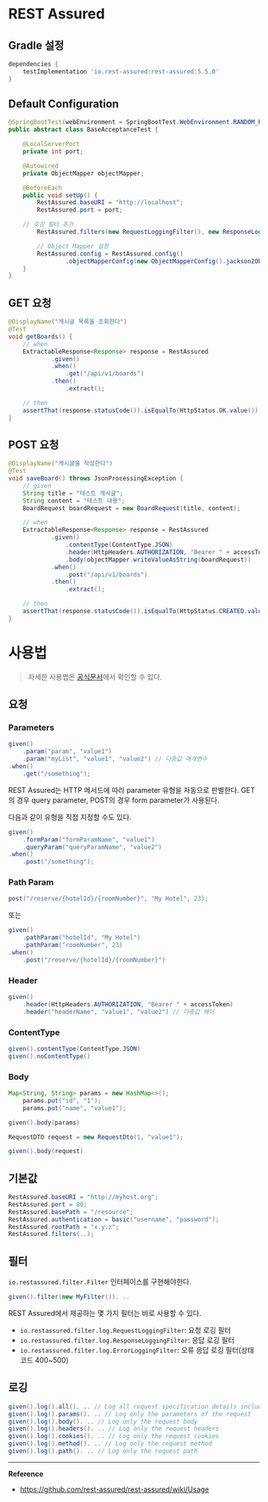 # REST Assured

## Gradle 설정
```gradle
dependencies {
	testImplementation 'io.rest-assured:rest-assured:5.5.0'
}
```

## Default Configuration
```java
@SpringBootTest(webEnvironment = SpringBootTest.WebEnvironment.RANDOM_PORT)
public abstract class BaseAcceptanceTest {

    @LocalServerPort
    private int port;

    @Autowired
    private ObjectMapper objectMapper;

    @BeforeEach
    public void setUp() {
        RestAssured.baseURI = "http://localhost";
        RestAssured.port = port;

	// 로깅 필터 추가
        RestAssured.filters(new RequestLoggingFilter(), new ResponseLoggingFilter());

        // Object Mapper 설정
        RestAssured.config = RestAssured.config()
                .objectMapperConfig(new ObjectMapperConfig().jackson2ObjectMapperFactory((cls, charset) -> objectMapper));
    }
}
```

## GET 요청
```java
@DisplayName("게시글 목록을 조회한다")
@Test
void getBoards() {
    // when
    ExtractableResponse<Response> response = RestAssured
            .given()
            .when()
                .get("/api/v1/boards")
            .then()
                .extract();

    // then
    assertThat(response.statusCode()).isEqualTo(HttpStatus.OK.value());
}
```

## POST 요청
```java
@DisplayName("게시글을 작성한다")
@Test
void saveBoard() throws JsonProcessingException {
    // given
    String title = "테스트 게시글";
    String content = "테스트 내용";
    BoardRequest boardRequest = new BoardRequest(title, content);

    // when
    ExtractableResponse<Response> response = RestAssured
            .given()
                .contentType(ContentType.JSON)
                .header(HttpHeaders.AUTHORIZATION, "Bearer " + accessToken)
                .body(objectMapper.writeValueAsString(boardRequest))
            .when()
                .post("/api/v1/boards")
            .then()
                .extract();

    // then
    assertThat(response.statusCode()).isEqualTo(HttpStatus.CREATED.value());
}
```

# 사용법
> 자세한 사용법은 [공식문서](https://github.com/rest-assured/rest-assured/wiki/Usage)에서 확인할 수 있다.

## 요청
### Parameters
```java
given()
    .param("param", "value1")
    .param("myList", "value1", "value2") // 다중값 매개변수
.when()
    .get("/something");
```
REST Assured는 HTTP 메서드에 따라 parameter 유형을 자동으로 판별한다. GET의 경우 query parameter, POST의 경우 form parameter가 사용된다.

다음과 같이 유형을 직접 지정할 수도 있다.
```java
given()
    .formParam("formParamName", "value1")
    .queryParam("queryParamName", "value2")
.when()
    .post("/something");
```

### Path Param
```java
post("/reserve/{hotelId}/{roomNumber}", "My Hotel", 23);
```
또는
```java
given()
    .pathParam("hotelId", "My Hotel")
    .pathParam("roomNumber", 23)
.when()
    .post("/reserve/{hotelId}/{roomNumber}")
```

### Header
```java
given()
    .header(HttpHeaders.AUTHORIZATION, "Bearer " + accessToken)
    .header("headerName", "value1", "value2") // 다중값 헤더
```

### ContentType
```java
given().contentType(ContentType.JSON)
given().noContentType()
```

### Body
```java
Map<String, String> params = new HashMap<>();
    params.put("id", "1");
    params.put("name", "value1");

given().body(params)
```

```java
RequestDTO request = new RequestDto(1, "value1");

given().body(request)
```


## 기본값
```java
RestAssured.baseURI = "http://myhost.org";
RestAssured.port = 80;
RestAssured.basePath = "/resource";
RestAssured.authentication = basic("username", "password");
RestAssured.rootPath = "x.y.z";
RestAssured.filters(..);
```

## 필터
`io.restassured.filter.Filter` 인터페이스를 구현해야한다.
```java
given().filter(new MyFilter()). ..
```

REST Assured에서 제공하는 몇 가지 필터는 바로 사용할 수 있다.
- `io.restassured.filter.log.RequestLoggingFilter`: 요청 로깅 필터
- `io.restassured.filter.log.ResponseLoggingFilter`: 응답 로깅 필터
- `io.restassured.filter.log.ErrorLoggingFilter`: 오류 응답 로깅 필터(상태 코드 400~500)

## 로깅
```java
given().log().all(). .. // Log all request specification details including parameters, headers and body
given().log().params(). .. // Log only the parameters of the request
given().log().body(). .. // Log only the request body
given().log().headers(). .. // Log only the request headers
given().log().cookies(). .. // Log only the request cookies
given().log().method(). .. // Log only the request method
given().log().path(). .. // Log only the request path
```

---
**Reference**<br>
- https://github.com/rest-assured/rest-assured/wiki/Usage
